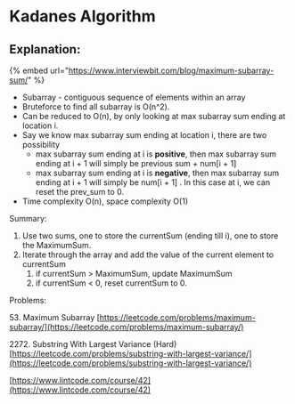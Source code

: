 # Kadanes Algorithm

## Explanation:&#x20;

{% embed url="https://www.interviewbit.com/blog/maximum-subarray-sum/" %}

* Subarray - contiguous sequence of elements within an array
* Bruteforce to find all subarray is O(n^2).&#x20;
* Can be reduced to O(n), by only looking at max subarray sum ending at location i.&#x20;
* Say we know max subarray sum ending at location i,  there are two possibility
  * max subarray sum ending at i is **positive**, then max subarray sum ending at i + 1 will simply be previous sum + num\[i + 1]
  * max subarray sum ending at i is **negative**, then max subarray sum ending at i + 1 will simply be num\[i + 1] . In this case at i, we can reset the prev\_sum to 0.&#x20;
* Time complexity O(n), space complexity O(1)



Summary:

1. Use two sums, one to store the currentSum (ending till i), one to store the MaximumSum.&#x20;
2. Iterate through the array and add the value of the current element to currentSum
   1. if currentSum > MaximumSum, update MaximumSum
   2. if currentSum < 0, reset currentSum to 0.&#x20;

Problems:

53\. Maximum Subarray [https://leetcode.com/problems/maximum-subarray/](https://leetcode.com/problems/maximum-subarray/)



2272\. Substring With Largest Variance (Hard) [https://leetcode.com/problems/substring-with-largest-variance/](https://leetcode.com/problems/substring-with-largest-variance/)

[https://www.lintcode.com/course/42](https://www.lintcode.com/course/42)
